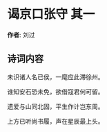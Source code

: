 # 谒京口张守  其一

**作者**: 刘过

## 诗词内容

未识诸人名已侯，一麾应此滞徐州。

谁知安石恐未免，欲借寇君何可留。

遗爱与山同北固，平生作计岂东周。

上方已听尚书履，声在星辰最上头。


